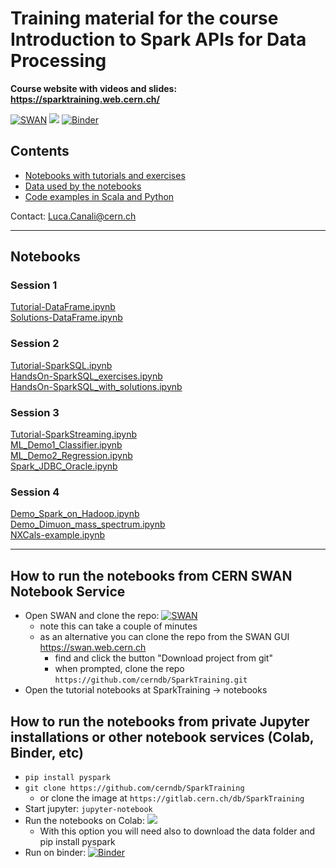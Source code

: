 # Training material for the course Introduction to Spark APIs for Data Processing

**Course website with videos and slides: https://sparktraining.web.cern.ch/**  

[![SWAN](https://swan.web.cern.ch/sites/swan.web.cern.ch/files/pictures/open_in_swan.svg)](https://cern.ch/swanserver/cgi-bin/go?projurl=https://github.com/cerndb/SparkTraining.git)
[<img src="https://colab.research.google.com/assets/colab-badge.svg">](https://colab.research.google.com/github/cerndb/SparkTraining)
[![Binder](https://mybinder.org/badge_logo.svg)](https://mybinder.org/v2/gh/cerndb/SparkTraining/master)
  
## Contents

- [Notebooks with tutorials and exercises](notebooks)
- [Data used by the notebooks](data)
- [Code examples in Scala and Python](code)

Contact: Luca.Canali@cern.ch   

---
## Notebooks

### Session 1
[Tutorial-DataFrame.ipynb](notebooks/Tutorial-DataFrame.ipynb)  
[Solutions-DataFrame.ipynb](notebooks/Solutions-DataFrame.ipynb)

### Session 2
[Tutorial-SparkSQL.ipynb](notebooks/Tutorial-SparkSQL.ipynb)  
[HandsOn-SparkSQL_exercises.ipynb](notebooks/HandsOn-SparkSQL_exercises.ipynb)  
[HandsOn-SparkSQL_with_solutions.ipynb](notebooks/HandsOn-SparkSQL_with_solutions.ipynb)    

### Session 3
[Tutorial-SparkStreaming.ipynb](notebooks/Tutorial-SparkStreaming.ipynb)  
[ML_Demo1_Classifier.ipynb](notebooks/ML_Demo1_Classifier.ipynb)  
[ML_Demo2_Regression.ipynb](notebooks/ML_Demo2_Regression.ipynb)  
[Spark_JDBC_Oracle.ipynb](notebooks/Spark_JDBC_Oracle.ipynb)  

### Session 4
[Demo_Spark_on_Hadoop.ipynb](notebooks/Demo_Spark_on_Hadoop.ipynb)  
[Demo_Dimuon_mass_spectrum.ipynb](notebooks/Demo_Dimuon_mass_spectrum.ipynb)    
[NXCals-example.ipynb](notebooks/NXCals-example.ipynb)

---
## How to run the notebooks from CERN SWAN Notebook Service

- Open SWAN and clone the repo: [![SWAN](https://swan.web.cern.ch/sites/swan.web.cern.ch/files/pictures/open_in_swan.svg)](https://cern.ch/swanserver/cgi-bin/go?projurl=https://github.com/cerndb/SparkTraining.git)
   - note this can take a couple of minutes
   - as an alternative you can clone the repo from the SWAN GUI https://swan.web.cern.ch
     - find and click the button "Download project from git"
     - when prompted, clone the repo `https://github.com/cerndb/SparkTraining.git`
- Open the tutorial notebooks at SparkTraining -> notebooks

## How to run the notebooks from private Jupyter installations or other notebook services (Colab, Binder, etc)

- `pip install pyspark`
- `git clone https://github.com/cerndb/SparkTraining` 
   - or clone the image at `https://gitlab.cern.ch/db/SparkTraining`
- Start jupyter: `jupyter-notebook`
- Run the notebooks on Colab: [<img src="https://colab.research.google.com/assets/colab-badge.svg">](https://colab.research.google.com/github/cerndb/SparkTraining)
  - With this option you will need also to download the data folder and pip install pyspark
- Run on binder: [![Binder](https://mybinder.org/badge_logo.svg)](https://mybinder.org/v2/gh/cerndb/SparkTraining/master)
